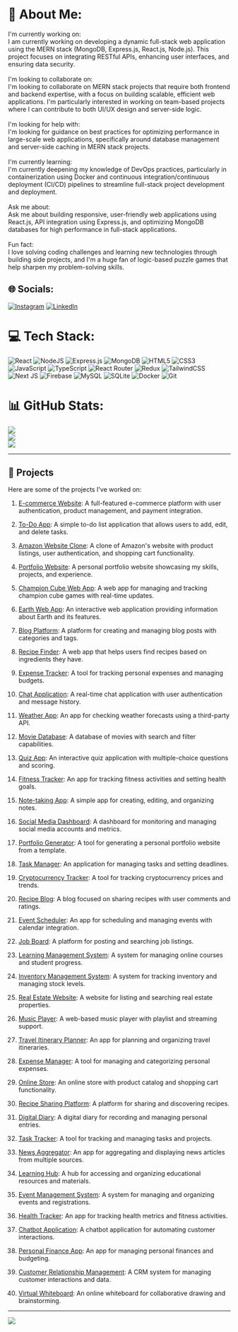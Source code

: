 # 💫 About Me:
I'm currently working on:<br>I am currently working on developing a dynamic full-stack web application using the MERN stack (MongoDB, Express.js, React.js, Node.js). This project focuses on integrating RESTful APIs, enhancing user interfaces, and ensuring data security.<br><br>I'm looking to collaborate on:<br>I'm looking to collaborate on MERN stack projects that require both frontend and backend expertise, with a focus on building scalable, efficient web applications. I'm particularly interested in working on team-based projects where I can contribute to both UI/UX design and server-side logic.<br><br>I'm looking for help with:<br>I'm looking for guidance on best practices for optimizing performance in large-scale web applications, specifically around database management and server-side caching in MERN stack projects.<br><br>I'm currently learning:<br>I'm currently deepening my knowledge of DevOps practices, particularly in containerization using Docker and continuous integration/continuous deployment (CI/CD) pipelines to streamline full-stack project development and deployment.<br><br>Ask me about:<br>Ask me about building responsive, user-friendly web applications using React.js, API integration using Express.js, and optimizing MongoDB databases for high performance in full-stack applications.<br><br>Fun fact:<br>I love solving coding challenges and learning new technologies through building side projects, and I'm a huge fan of logic-based puzzle games that help sharpen my problem-solving skills.

## 🌐 Socials:
[![Instagram](https://img.shields.io/badge/Instagram-%23E4405F.svg?logo=Instagram&logoColor=white)](https://instagram.com/mrfarrukhaziz) [![LinkedIn](https://img.shields.io/badge/LinkedIn-%230077B5.svg?logo=linkedin&logoColor=white)](https://linkedin.com/in/mrfarrukhaziz) 

# 💻 Tech Stack:
![React](https://img.shields.io/badge/react-%2320232a.svg?style=for-the-badge&logo=react&logoColor=%2361DAFB) ![NodeJS](https://img.shields.io/badge/node.js-6DA55F?style=for-the-badge&logo=node.js&logoColor=white) ![Express.js](https://img.shields.io/badge/express.js-%23404d59.svg?style=for-the-badge&logo=express&logoColor=%2361DAFB) ![MongoDB](https://img.shields.io/badge/MongoDB-%234ea94b.svg?style=for-the-badge&logo=mongodb&logoColor=white) ![HTML5](https://img.shields.io/badge/html5-%23E34F26.svg?style=for-the-badge&logo=html5&logoColor=white) ![CSS3](https://img.shields.io/badge/css3-%231572B6.svg?style=for-the-badge&logo=css3&logoColor=white) ![JavaScript](https://img.shields.io/badge/javascript-%23323330.svg?style=for-the-badge&logo=javascript&logoColor=%23F7DF1E) ![TypeScript](https://img.shields.io/badge/typescript-%23007ACC.svg?style=for-the-badge&logo=typescript&logoColor=white) ![React Router](https://img.shields.io/badge/React_Router-CA4245?style=for-the-badge&logo=react-router&logoColor=white) ![Redux](https://img.shields.io/badge/redux-%23593d88.svg?style=for-the-badge&logo=redux&logoColor=white) ![TailwindCSS](https://img.shields.io/badge/tailwindcss-%2338B2AC.svg?style=for-the-badge&logo=tailwind-css&logoColor=white) ![Next JS](https://img.shields.io/badge/Next-black?style=for-the-badge&logo=next.js&logoColor=white) ![Firebase](https://img.shields.io/badge/firebase-%23039BE5.svg?style=for-the-badge&logo=firebase) ![MySQL](https://img.shields.io/badge/mysql-4479A1.svg?style=for-the-badge&logo=mysql&logoColor=white) ![SQLite](https://img.shields.io/badge/sqlite-%2307405e.svg?style=for-the-badge&logo=sqlite&logoColor=white) ![Docker](https://img.shields.io/badge/docker-%232496ED.svg?style=for-the-badge&logo=docker&logoColor=white) ![Git](https://img.shields.io/badge/git-%23F05033.svg?style=for-the-badge&logo=git&logoColor=white)

# 📊 GitHub Stats:
![](https://github-readme-stats.vercel.app/api?username=Farrukh-aziz&theme=dark&hide_border=false&include_all_commits=false&count_private=false)<br/>
![](https://github-readme-streak-stats.herokuapp.com/?user=Farrukh-aziz&theme=dark&hide_border=false)<br/>
![](https://github-readme-stats.vercel.app/api/top-langs/?username=Farrukh-aziz&theme=dark&hide_border=false&include_all_commits=false&count_private=false&layout=compact)

---

## 📁 Projects
Here are some of the projects I've worked on:

1. [E-commerce Website](https://github.com/Farrukh-aziz/e-commerce-website): A full-featured e-commerce platform with user authentication, product management, and payment integration.

2. [To-Do App](https://github.com/Farrukh-aziz/todo-app): A simple to-do list application that allows users to add, edit, and delete tasks.

3. [Amazon Website Clone](https://github.com/Farrukh-aziz/amazon-website-clone): A clone of Amazon's website with product listings, user authentication, and shopping cart functionality.

4. [Portfolio Website](https://github.com/Farrukh-aziz/portfolio-website): A personal portfolio website showcasing my skills, projects, and experience.

5. [Champion Cube Web App](https://github.com/Farrukh-aziz/champion-cube-web-app): A web app for managing and tracking champion cube games with real-time updates.

6. [Earth Web App](https://github.com/Farrukh-aziz/earth-web-app): An interactive web application providing information about Earth and its features.

7. [Blog Platform](https://github.com/Farrukh-aziz/blog-platform): A platform for creating and managing blog posts with categories and tags.

8. [Recipe Finder](https://github.com/Farrukh-aziz/recipe-finder): A web app that helps users find recipes based on ingredients they have.

9. [Expense Tracker](https://github.com/Farrukh-aziz/expense-tracker): A tool for tracking personal expenses and managing budgets.

10. [Chat Application](https://github.com/Farrukh-aziz/chat-application): A real-time chat application with user authentication and message history.

11. [Weather App](https://github.com/Farrukh-aziz/weather-app): An app for checking weather forecasts using a third-party API.

12. [Movie Database](https://github.com/Farrukh-aziz/movie-database): A database of movies with search and filter capabilities.

13. [Quiz App](https://github.com/Farrukh-aziz/quiz-app): An interactive quiz application with multiple-choice questions and scoring.

14. [Fitness Tracker](https://github.com/Farrukh-aziz/fitness-tracker): An app for tracking fitness activities and setting health goals.

15. [Note-taking App](https://github.com/Farrukh-aziz/note-taking-app): A simple app for creating, editing, and organizing notes.

16. [Social Media Dashboard](https://github.com/Farrukh-aziz/social-media-dashboard): A dashboard for monitoring and managing social media accounts and metrics.

17. [Portfolio Generator](https://github.com/Farrukh-aziz/portfolio-generator): A tool for generating a personal portfolio website from a template.

18. [Task Manager](https://github.com/Farrukh-aziz/task-manager): An application for managing tasks and setting deadlines.

19. [Cryptocurrency Tracker](https://github.com/Farrukh-aziz/cryptocurrency-tracker): A tool for tracking cryptocurrency prices and trends.

20. [Recipe Blog](https://github.com/Farrukh-aziz/recipe-blog): A blog focused on sharing recipes with user comments and ratings.

21. [Event Scheduler](https://github.com/Farrukh-aziz/event-scheduler): An app for scheduling and managing events with calendar integration.

22. [Job Board](https://github.com/Farrukh-aziz/job-board): A platform for posting and searching job listings.

23. [Learning Management System](https://github.com/Farrukh-aziz/learning-management-system): A system for managing online courses and student progress.

24. [Inventory Management System](https://github.com/Farrukh-aziz/inventory-management-system): A system for tracking inventory and managing stock levels.

25. [Real Estate Website](https://github.com/Farrukh-aziz/real-estate-website): A website for listing and searching real estate properties.

26. [Music Player](https://github.com/Farrukh-aziz/music-player): A web-based music player with playlist and streaming support.

27. [Travel Itinerary Planner](https://github.com/Farrukh-aziz/travel-itinerary-planner): An app for planning and organizing travel itineraries.

28. [Expense Manager](https://github.com/Farrukh-aziz/expense-manager): A tool for managing and categorizing personal expenses.

29. [Online Store](https://github.com/Farrukh-aziz/online-store): An online store with product catalog and shopping cart functionality.

30. [Recipe Sharing Platform](https://github.com/Farrukh-aziz/recipe-sharing-platform): A platform for sharing and discovering recipes.

31. [Digital Diary](https://github.com/Farrukh-aziz/digital-diary): A digital diary for recording and managing personal entries.

32. [Task Tracker](https://github.com/Farrukh-aziz/task-tracker): A tool for tracking and managing tasks and projects.

33. [News Aggregator](https://github.com/Farrukh-aziz/news-aggregator): An app for aggregating and displaying news articles from multiple sources.

34. [Learning Hub](https://github.com/Farrukh-aziz/learning-hub): A hub for accessing and organizing educational resources and materials.

35. [Event Management System](https://github.com/Farrukh-aziz/event-management-system): A system for managing and organizing events and registrations.

36. [Health Tracker](https://github.com/Farrukh-aziz/health-tracker): An app for tracking health metrics and fitness activities.

37. [Chatbot Application](https://github.com/Farrukh-aziz/chatbot-application): A chatbot application for automating customer interactions.

38. [Personal Finance App](https://github.com/Farrukh-aziz/personal-finance-app): An app for managing personal finances and budgeting.

39. [Customer Relationship Management](https://github.com/Farrukh-aziz/customer-relationship-management): A CRM system for managing customer interactions and data.

40. [Virtual Whiteboard](https://github.com/Farrukh-aziz/virtual-whiteboard): An online whiteboard for collaborative drawing and brainstorming.

---
[![](https://visitcount.itsvg.in/api?id=Farrukh-aziz&icon=0&color=0)](https://visitcount.itsvg.in)

<!-- Proudly created with GPRM ( https://gprm.itsvg.in ) -->
